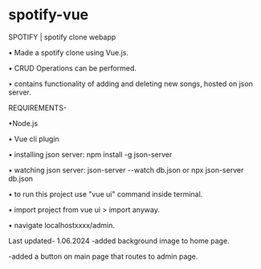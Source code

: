 # spotify-vue
SPOTIFY | spotify clone webapp

• Made a spotify clone using Vue.js.

• CRUD Operations can be performed.

• contains functionality of adding and deleting new songs, hosted on json
server.



REQUIREMENTS-

•Node.js

• Vue cli plugin

• installing json server: npm install -g json-server
  
• watching json server: json-server --watch db.json or npx json-server db.json

• to run this project use "vue ui" command inside terminal.

• import project from vue ui > import anyway.

• navigate localhostxxxx/admin.
 
 Last updated- 1.06.2024
  -added background image to home page.
  
  -added a button on main page that routes to admin page.

